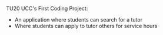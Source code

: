 TU20 UCC's First Coding Project:
- An application where students can search for a tutor
- Where students can apply to tutor others for service hours

